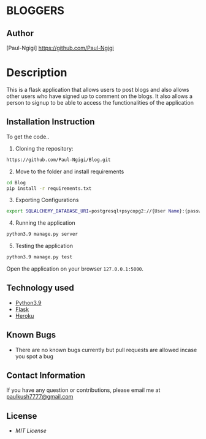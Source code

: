 # BLOGGERS
## Author

[Paul-Ngigi] https://github.com/Paul-Ngigi

# Description
This  is a flask application that allows users to post blogs and also allows other users who have signed up to comment on the blogs. It also allows a person to signup to be able to access the functionalities of the application


## Installation Instruction
To get the code..

1. Cloning the repository:
  ```bash
  https://github.com/Paul-Ngigi/Blog.git
  ```
2. Move to the folder and install requirements
  ```bash
  cd Blog
  pip install -r requirements.txt
  ```
3. Exporting Configurations
  ```bash
  export SQLALCHEMY_DATABASE_URI=postgresql+psycopg2://{User Name}:{password}@localhost/{database name}
  ```
4. Running the application
  ```bash
  python3.9 manage.py server
  ```
5. Testing the application
  ```bash
  python3.9 manage.py test
  ```
Open the application on your browser `127.0.0.1:5000`.


## Technology used

* [Python3.9](https://www.python.org/)
* [Flask](http://flask.pocoo.org/)
* [Heroku](https://heroku.com)


## Known Bugs
* There are no known bugs currently but pull requests are allowed incase you spot a bug

## Contact Information 

If you have any question or contributions, please email me at paulkush7777@gmail.com

## License
* *MIT License*